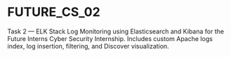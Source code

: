 # FUTURE_CS_02
Task 2 — ELK Stack Log Monitoring using Elasticsearch and Kibana for the Future Interns Cyber Security Internship. Includes custom Apache logs index, log insertion, filtering, and Discover visualization.
